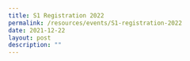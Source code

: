 ```yaml
---
title: S1 Registration 2022
permalink: /resources/events/S1-registration-2022
date: 2021-12-22
layout: post
description: ""
---
```

